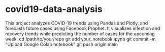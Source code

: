 # covid19-data-analysis
This project analyzes COVID-19 trends using Pandas and Plotly, and forecasts future cases using Facebook Prophet. It visualizes infection and recovery trends while predicting the number of cases for the upcoming week.
cd /path/to/your/repo
git add your_notebook.ipynb
git commit -m "Upload Google Colab notebook"
git push origin main
